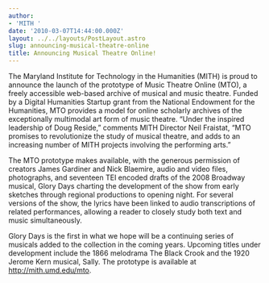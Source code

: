 ```yaml
---
author:
- 'MITH '
date: '2010-03-07T14:44:00.000Z'
layout: ../../layouts/PostLayout.astro
slug: announcing-musical-theatre-online
title: Announcing Musical Theatre Online!
---
```


The Maryland Institute for Technology in the Humanities (MITH) is proud to announce the launch of the prototype of Music Theatre Online (MTO), a freely accessible web-based archive of musical and music theatre. Funded by a Digital Humanities Startup grant from the National Endowment for the Humanities, MTO provides a model for online scholarly archives of the exceptionally multimodal art form of music theatre. “Under the inspired leadership of Doug Reside,” comments MITH Director Neil Fraistat, “MTO promises to revolutionize the study of musical theatre, and adds to an increasing number of MITH projects involving the performing arts.”

The MTO prototype makes available, with the generous permission of creators James Gardiner and Nick Blaemire, audio and video files, photographs, and seventeen TEI encoded drafts of the 2008 Broadway musical, Glory Days charting the development of the show from early sketches through regional productions to opening night. For several versions of the show, the lyrics have been linked to audio transcriptions of related performances, allowing a reader to closely study both text and music simultaneously.

Glory Days is the first in what we hope will be a continuing series of musicals added to the collection in the coming years. Upcoming titles under development include the 1866 melodrama The Black Crook and the 1920 Jerome Kern musical, Sally. The prototype is available at <http://mith.umd.edu/mto>.